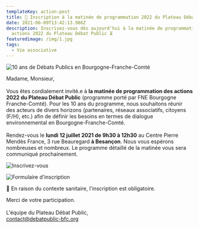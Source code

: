 ```yaml
---
templateKey: action-post
title: 📅 Inscription à la matinée de programmation 2022 du Plateau Débat Public
date: 2021-06-09T13:42:13.986Z
description: Inscrivez-vous dès aujourd'hui à la matinée de programmation des
  actions 2022 du Plateau Débat Public ⏳
featuredimage: /img/1.jpg
tags:
  - Vie associative
---
```

![10 ans de Débats Publics en Bourgogne-Franche-Comté](/img/1.jpg?nf_resize=fit&w=400#img-center "10 ans de Débats Publics en Bourgogne-Franche-Comté")

<!--StartFragment-->

Madame, Monsieur,\
\
Vous êtes cordialement invité.e à **la matinée de programmation des actions 2022 du Plateau Débat Public** (programme porté par FNE Bourgogne Franche-Comté). Pour les 10 ans du programme, nous souhaitons réunir des acteurs de divers horizons (partenaires, réseaux associatifs, citoyens (F/H), etc.) afin de définir les besoins en termes de dialogue environnemental en Bourgogne-Franche-Comté.\
\
Rendez-vous le **lundi 12 juillet 2021 de 9h30 à 12h30** au Centre Pierre Mendès France, 3 rue Beauregard **à Besançon**. Nous vous espérons nombreuses et nombreux. Le programme détaillé de la matinée vous sera communiqué prochainement.

<!--EndFragment-->

![Inscrivez-vous](/img/2.jpg?nf_resize=fit&w=400#center "Inscrivez-vous")

![Formulaire d'inscription](/img/invitation-programmation-dp-2022-8-.jpg?nf_resize=fit&w=400#img-center "Formulaire d'inscription")

<!--StartFragment-->

📝 En raison du contexte sanitaire, l'inscription est obligatoire.

Merci de votre participation.\
\
L'équipe du Plateau Débat Public,\
contact@debatpublic-bfc.org

<!--EndFragment-->